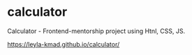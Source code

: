 # calculator
Calculator - Frontend-mentorship project
using Htnl, CSS, JS.

https://leyla-kmad.github.io/calculator/
